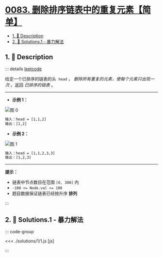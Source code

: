 # [0083. 删除排序链表中的重复元素【简单】](https://github.com/Tdahuyou/TNotes.leetcode/tree/main/notes/0083.%20%E5%88%A0%E9%99%A4%E6%8E%92%E5%BA%8F%E9%93%BE%E8%A1%A8%E4%B8%AD%E7%9A%84%E9%87%8D%E5%A4%8D%E5%85%83%E7%B4%A0%E3%80%90%E7%AE%80%E5%8D%95%E3%80%91)

<!-- region:toc -->

- [1. 📝 Description](#1--description)
- [2. 🎯 Solutions.1 - 暴力解法](#2--solutions1---暴力解法)

<!-- endregion:toc -->

## 1. 📝 Description

::: details [leetcode](https://leetcode.cn/problems/remove-duplicates-from-sorted-list)

给定一个已排序的链表的头  `head` ， *删除所有重复的元素，使每个元素只出现一次* 。返回 *已排序的链表* 。

---

- **示例 1：**

![图 0](https://cdn.jsdelivr.net/gh/tnotesjs/imgs@main/2025-08-21-12-17-48.png)

```txt
输入：head = [1,1,2]
输出：[1,2]
```

- **示例 2：**

![图 1](https://cdn.jsdelivr.net/gh/tnotesjs/imgs@main/2025-08-21-12-17-52.png)

```txt
输入：head = [1,1,2,3,3]
输出：[1,2,3]
```

---

**提示：**

- 链表中节点数目在范围 `[0, 300]` 内
- `-100 <= Node.val <= 100`
- 题目数据保证链表已经按升序 **排列**

:::

## 2. 🎯 Solutions.1 - 暴力解法

::: code-group

<<< ./solutions/1/1.js [js]

:::

